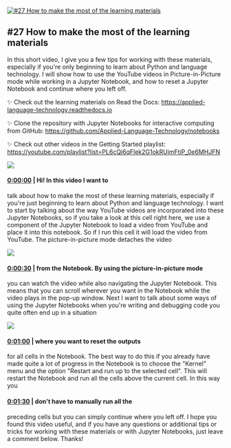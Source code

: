 [![#27 How to make the most of the learning materials](https://i.ytimg.com/vi/JA8eXq2O2tc/maxresdefault.jpg)](https://www.youtube.com/watch?v=JA8eXq2O2tc)

## #27 How to make the most of the learning materials

In this short video, I give you a few tips for working with these materials, especially if you're only beginning to learn about Python and language technology. I will show how to use the YouTube videos in Picture-in-Picture mode while working in a Jupyter Notebook, and how to reset a Jupyter Notebook and continue where you left off.





✨ Check out the learning materials on Read the Docs: https://applied-language-technology.readthedocs.io



✨ Clone the repository with Jupyter Notebooks for interactive computing from GitHub: https://github.com/Applied-Language-Technology/notebooks



✨ Check out other videos in the Getting Started playlist: https://youtube.com/playlist?list=PL6cQi6qFlek2G1okRUjmFtiP_0e6MHJFN



![](https://i.ytimg.com/vi/JA8eXq2O2tc/maxres1.jpg)



#### [0:00:00](https://www.youtube.com/watch?v=JA8eXq2O2tc&t=0) |  Hi! In this video I want to

talk about how to make the most of these learning materials, especially if you're just beginning to learn about Python and language technology. I want to start by talking about the way YouTube videos are incorporated into these Jupyter Notebooks, so if you take a look at this cell right here, we use a component of the Jupyter Notebook to load a video from YouTube and place it into this notebook. So if I run this cell it will load the video from YouTube. The picture-in-picture mode detaches the video  

![](https://i.ytimg.com/vi/JA8eXq2O2tc/maxres2.jpg)



#### [0:00:30](https://www.youtube.com/watch?v=JA8eXq2O2tc&t=30) |  from the Notebook. By using the picture-in-picture mode

you can watch the video while also navigating the Jupyter Notebook. This means that you can scroll wherever you want in the Notebook while the video plays in the pop-up window. Next I want to talk about some ways of using the Jupyter Notebooks when you're writing and debugging code you quite often end up in a situation  

![](https://i.ytimg.com/vi/JA8eXq2O2tc/maxres3.jpg)



#### [0:01:00](https://www.youtube.com/watch?v=JA8eXq2O2tc&t=60) |  where you want to reset the outputs

for all cells in the Notebook. The best way to do this if you already have made quite a lot of progress in the Notebook is to choose the "Kernel" menu and the option "Restart and run up to the selected cell". This will restart the Notebook and run all the cells above the current cell. In this way you  

#### [0:01:30](https://www.youtube.com/watch?v=JA8eXq2O2tc&t=90) |  don't have to manually run all the

preceding cells but you can simply continue where you left off. I hope you found this video useful, and if you have any questions or additional tips or tricks for working with these materials or with Jupyter Notebooks, just leave a comment below. Thanks!  